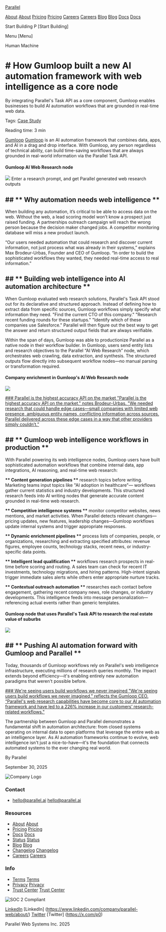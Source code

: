 [Parallel](/)

[About](/about) [About](https://parallel.ai/about) [Pricing](/pricing) [Pricing](https://parallel.ai/pricing) [Careers](https://jobs.ashbyhq.com/parallel) [Careers](https://jobs.ashbyhq.com/parallel) [Blog](/blog) [Blog](https://parallel.ai/blog) [Docs](https://docs.parallel.ai/home) [Docs](https://docs.parallel.ai/home)

Start Building P [Start Building]

Menu [Menu]

Human Machine

# \# How Gumloop built a new AI automation framework with web intelligence as a core node

By integrating Parallel's Task API as a core component, Gumloop enables businesses to build AI automation workflows that are grounded in real-time web data.

Tags: [Case Study](/blog?tag=case-study)

Reading time: 3 min

[Gumloop](https://www.gumloop.com/) [Gumloop]($https://www.gumloop.com/) is an AI automation framework that combines data, apps, and AI in a drag and drop interface. With Gumloop, any person regardless of technical ability, can build time-saving workflows that are always grounded in real-world information via the Parallel Task API.

#### Gumloop AI Web Research node

[]( )

![](https://cdn.sanity.io/images/5hzduz3y/production/04a864373ea3065303f9b37fc334d683ded60b49-1448x1414.png) Enter a research prompt, and get Parallel generated web research outputs

## \## **\*\* Why automation needs web intelligence \*\***

When building any automation, it’s critical to be able to access data on the web. Without the web, a lead scoring model won’t know a prospect just raised funding. A partnerships outreach campaign will reach the wrong person because the decision maker changed jobs. A competitor monitoring database will miss a new product launch.

“Our users needed automation that could research and discover current information, not just process what was already in their systems,” explains Max Brodeur-Urbas, Founder and CEO of Gumloop. “In order to build the sophisticated workflows they wanted, they needed real-time access to real information.”

## \## **\*\* Building web intelligence into AI automation architecture \*\***

When Gumloop evaluated web research solutions, Parallel's Task API stood out for its declarative and structured approach. Instead of defining how to extract data from specific sources, Gumloop workflows simply specify what information they need. "Find the current CTO of this company." "Research recent funding rounds for these startups." "Identify which of these companies use Salesforce." Parallel will then figure out the best way to get the answer and return structured output fields that are always verifiable.

Within the span of days, Gumloop was able to productionize Parallel as a native node in their workflow builder. In Gumloop, users send entity lists and research objectives to the Parallel “AI Web Research” node, which orchestrates web crawling, data extraction, and synthesis. The structured outputs flow directly into subsequent workflow nodes—no manual parsing or transformation required.

#### Company enrichment in Gumloop's AI Web Research node

[]( )

![](https://cdn.sanity.io/images/5hzduz3y/production/a8760f2a0376be91714ed9e1e960e5f977601b02-1752x1750.png)

[### Parallel is the highest accuracy API on the market "Parallel is the highest accuracy API on the market," notes Brodeur-Urbas. "We needed research that could handle edge cases—small companies with limited web presence, ambiguous entity names, conflicting information across sources. Parallel delivered across these edge cases in a way that other providers simply couldn’t.”]( )

## \## **\*\* Gumloop web intelligence workflows in production \*\***

With Parallel powering its web intelligence nodes, Gumloop users have built sophisticated automation workflows that combine internal data, app integrations, AI reasoning, and real-time web research:

**\*\* Content generation pipelines \*\*** research topics before writing. Marketing teams input topics like "AI adoption in healthcare"— workflows gather current statistics and industry developments. This structured research feeds into AI writing nodes that generate accurate content grounded in real-time web research.

**\*\* Competitive intelligence systems \*\*** monitor competitor websites, news mentions, and market activities. When Parallel detects relevant changes—pricing updates, new features, leadership changes—Gumloop workflows update internal systems and trigger appropriate responses.

**\*\* Dynamic enrichment pipelines \*\*** process lists of companies, people, or organizations, researching and extracting specified attributes: revenue figures, employee counts, technology stacks, recent news, or industry-specific data points.

**\*\* Intelligent lead qualification \*\*** workflows research prospects in real-time before scoring and routing. A sales team can check for recent IT investments, technology migrations, and hiring patterns. High-intent signals trigger immediate sales alerts while others enter appropriate nurture tracks.

**\*\* Contextual outreach automation \*\*** researches each contact before engagement, gathering recent company news, role changes, or industry developments. This intelligence feeds into message personalization—referencing actual events rather than generic templates.

#### Gumloop node that uses Parallel's Task API to research the real estate value of suburbs

[]( )

![](https://cdn.sanity.io/images/5hzduz3y/production/482dc3a0e035c64a5ba2d268b6bef367b9c418d7-1224x1080.gif)

## \## **\*\* Pushing AI automation forward with Gumloop and Parallel \*\***

Today, thousands of Gumloop workflows rely on Parallel's web intelligence infrastructure, executing millions of research queries monthly. The impact extends beyond efficiency—it's enabling entirely new automation paradigms that weren't possible before.

[### We're seeing users build workflows we never imagined "We're seeing users build workflows we never imagined," reflects the Gumloop CEO. “Parallel's web research capabilities have become core to our AI automation framework and have led to a 226% increase in our customers’ research-related workflows."]( )

The partnership between Gumloop and Parallel demonstrates a fundamental shift in automation architecture: from closed systems operating on internal data to open platforms that leverage the entire web as an intelligence layer. As AI automation frameworks continue to evolve, web intelligence isn't just a nice-to-have—it's the foundation that connects automated systems to the ever changing real world.

By Parallel

September 30, 2025

![Company Logo](https://parallel.ai/parallel-logo-540.png)

### Contact

* [hello@parallel.ai](mailto:hello@parallel.ai) [hello@parallel.ai](mailto:hello@parallel.ai)

### Resources

* [About](/about) [About](https://parallel.ai/about)
* [Pricing](/pricing) [Pricing](https://parallel.ai/pricing)
* [Docs](https://docs.parallel.ai) [Docs](https://docs.parallel.ai)
* [Status](https://status.parallel.ai/) [Status](https://status.parallel.ai/)
* [Blog](/blog) [Blog](https://parallel.ai/blog)
* [Changelog](https://docs.parallel.ai/resources/changelog) [Changelog](https://docs.parallel.ai/resources/changelog)
* [Careers](https://jobs.ashbyhq.com/parallel) [Careers](https://jobs.ashbyhq.com/parallel)

### Info

* [Terms](/terms-of-service) [Terms](https://parallel.ai/terms-of-service)
* [Privacy](/privacy-policy) [Privacy](https://parallel.ai/privacy-policy)
* [Trust Center](https://trust.parallel.ai/) [Trust Center](https://trust.parallel.ai/)

![SOC 2 Compliant](https://parallel.ai/soc2.svg)

[LinkedIn](https://www.linkedin.com/company/parallel-web/about/) [LinkedIn] (https://www.linkedin.com/company/parallel-web/about/) [Twitter](https://x.com/p0) [Twitter] (https://x.com/p0)

Parallel Web Systems Inc. 2025
